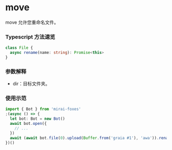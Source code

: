 # move

move 允许您重命名文件。

### Typescript 方法速览

```typescript
class File {
  async rename(name: string): Promise<this>
}
```

### 参数解释

- dir：目标文件夹。

### 使用示范

```typescript
import { Bot } from 'mirai-foxes'
;(async () => {
  let bot: Bot = new Bot()
  await bot.open({
    // ...
  })
  await (await bot.file(0).upload(Buffer.from('graia #1'), 'awa')).rename(...) // 上传文件后重命名
})()
```
